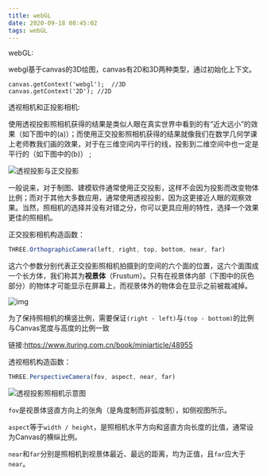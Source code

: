 ```yaml
---
title: webGL
date: 2020-09-18 08:45:02
tags: webGL
---
```


webGL:

webgl基于canvas的3D绘图，canvas有2D和3D两种类型，通过初始化上下文。

```
canvas.getContext('webgl');  //3D
canvas.getContext('2D'); //2D
```

透视相机和正投影相机:

<!--more-->

 使用透视投影照相机获得的结果是类似人眼在真实世界中看到的有“近大远小”的效果（如下图中的(a)）；而使用正交投影照相机获得的结果就像我们在数学几何学课上老师教我们画的效果，对于在三维空间内平行的线，投影到二维空间中也一定是平行的（如下图中的(b)） ;



 ![透视投影与正交投影](https://www.ituring.com.cn/download/01YYdCnhfW2V) 

 一般说来，对于制图、建模软件通常使用正交投影，这样不会因为投影而改变物体比例；而对于其他大多数应用，通常使用透视投影，因为这更接近人眼的观察效果。当然，照相机的选择并没有对错之分，你可以更具应用的特性，选择一个效果更佳的照相机。 

正交投影相机构造函数：

```js
THREE.OrthographicCamera(left, right, top, bottom, near, far)
```

 这六个参数分别代表正交投影照相机拍摄到的空间的六个面的位置，这六个面围成一个长方体，我们称其为**视景体**（Frustum）。只有在视景体内部（下图中的灰色部分）的物体才可能显示在屏幕上，而视景体外的物体会在显示之前被裁减掉。 

 ![img](https://www.ituring.com.cn/download/01YiZI4zr57Q.small) 

 为了保持照相机的横竖比例，需要保证`(right - left)`与`(top - bottom)`的比例与Canvas宽度与高度的比例一致 

链接:https://www.ituring.com.cn/book/miniarticle/48955

透视相机构造函数：

```js
THREE.PerspectiveCamera(fov, aspect, near, far)
```

 ![透视投影照相机示意图](https://www.ituring.com.cn/download/01YYrMaASOzm.small) 

`fov`是视景体竖直方向上的张角（是角度制而非弧度制），如侧视图所示。

`aspect`等于`width / height`，是照相机水平方向和竖直方向长度的比值，通常设为Canvas的横纵比例。

`near`和`far`分别是照相机到视景体最近、最远的距离，均为正值，且`far`应大于`near`。